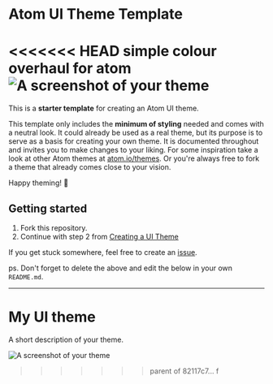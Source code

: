 # Atom UI Theme Template
<<<<<<< HEAD
simple colour overhaul for atom
![A screenshot of your theme](https://chi-sanity.com/res/img/dunno.png)
=======

This is a __starter template__ for creating an Atom UI theme.

This template only includes the __minimum of styling__ needed and comes with a neutral look. It could already be used as a real theme, but its purpose is to serve as a basis for creating your own theme. It is documented throughout and invites you to make changes to your liking. For some inspiration take a look at other Atom themes at [atom.io/themes](https://atom.io/themes/). Or you're always free to fork a theme that already comes close to your vision.

Happy theming! 🚀


## Getting started

1. Fork this repository.
2. Continue with step 2 from [Creating a UI Theme](http://flight-manual.atom.io/hacking-atom/sections/creating-a-theme/#creating-a-ui-theme)

If you get stuck somewhere, feel free to create an [issue](https://github.com/atom-community/ui-theme-template/issues/new).

ps. Don't forget to delete the above and edit the below in your own `README.md`.


---


# My UI theme

A short description of your theme.

![A screenshot of your theme](https://cloud.githubusercontent.com/assets/378023/8842525/4215f26c-3136-11e5-9d94-d2c078a05d24.png)
>>>>>>> parent of 82117c7... f
